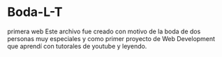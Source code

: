 # Boda-L-T
primera web
Este archivo fue creado con motivo de la boda de dos personas muy especiales y como primer proyecto de Web Development que aprendí con tutorales de youtube y leyendo.
